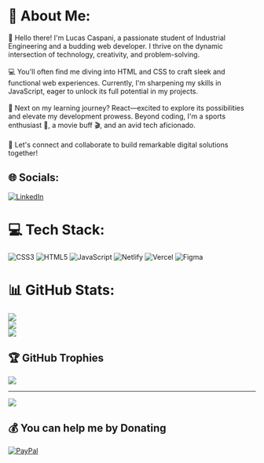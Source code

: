# 💫 About Me:
👋 Hello there! I'm Lucas Caspani, a passionate student of Industrial Engineering and a budding web developer. I thrive on the dynamic intersection of technology, creativity, and problem-solving.<br><br>💻 You'll often find me diving into HTML and CSS to craft sleek and functional web experiences. Currently, I'm sharpening my skills in JavaScript, eager to unlock its full potential in my projects.<br><br>🚀 Next on my learning journey? React—excited to explore its possibilities and elevate my development prowess. Beyond coding, I'm a sports enthusiast 🏀, a movie buff 🎬, and an avid tech aficionado.<br><br>🤝 Let's connect and collaborate to build remarkable digital solutions together!


## 🌐 Socials:
[![LinkedIn](https://img.shields.io/badge/LinkedIn-%230077B5.svg?logo=linkedin&logoColor=white)](https://linkedin.com/in/https://www.linkedin.com/in/lucascaspani/) 

# 💻 Tech Stack:
![CSS3](https://img.shields.io/badge/css3-%231572B6.svg?style=for-the-badge&logo=css3&logoColor=white) ![HTML5](https://img.shields.io/badge/html5-%23E34F26.svg?style=for-the-badge&logo=html5&logoColor=white) ![JavaScript](https://img.shields.io/badge/javascript-%23323330.svg?style=for-the-badge&logo=javascript&logoColor=%23F7DF1E) ![Netlify](https://img.shields.io/badge/netlify-%23000000.svg?style=for-the-badge&logo=netlify&logoColor=#00C7B7) ![Vercel](https://img.shields.io/badge/vercel-%23000000.svg?style=for-the-badge&logo=vercel&logoColor=white) ![Figma](https://img.shields.io/badge/figma-%23F24E1E.svg?style=for-the-badge&logo=figma&logoColor=white)
# 📊 GitHub Stats:
![](https://github-readme-stats.vercel.app/api?username=Caaspita&theme=radical&hide_border=false&include_all_commits=false&count_private=false)<br/>
![](https://github-readme-streak-stats.herokuapp.com/?user=Caaspita&theme=radical&hide_border=false)<br/>
![](https://github-readme-stats.vercel.app/api/top-langs/?username=Caaspita&theme=radical&hide_border=false&include_all_commits=false&count_private=false&layout=compact)

## 🏆 GitHub Trophies
![](https://github-profile-trophy.vercel.app/?username=Caaspita&theme=monokai&no-frame=false&no-bg=true&margin-w=4)

---
[![](https://visitcount.itsvg.in/api?id=Caaspita&icon=1&color=11)](https://visitcount.itsvg.in)

  ## 💰 You can help me by Donating
  [![PayPal](https://img.shields.io/badge/PayPal-00457C?style=for-the-badge&logo=paypal&logoColor=white)](https://paypal.me/lucascaspani) 

  
<!-- Proudly created with GPRM ( https://gprm.itsvg.in ) -->
